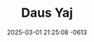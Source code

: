 ---
layout: cast
date: 2025-03-01 21:25:08 -0613
categories: actor

# Site Attributes
title: "Daus Yaj"
permalink: "/cast/Daus_Yaj"

# Actor/Actress Attributes
thumbnail: "/cast/Daus Yaj.jpeg"
---